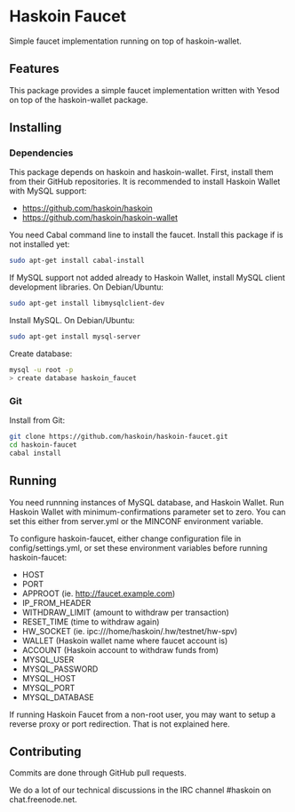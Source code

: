 # Haskoin Faucet

Simple faucet implementation running on top of haskoin-wallet.

## Features

This package provides a simple faucet implementation written with Yesod on top
of the haskoin-wallet package. 

## Installing

### Dependencies

This package depends on haskoin and haskoin-wallet.  First, install them from
their GitHub repositories.  It is recommended to install Haskoin Wallet with
MySQL support:

- https://github.com/haskoin/haskoin
- https://github.com/haskoin/haskoin-wallet

You need Cabal command line to install the faucet. Install this package if is
not installed yet:

```sh
sudo apt-get install cabal-install
```

If MySQL support not added already to Haskoin Wallet, install MySQL client
development libraries.  On Debian/Ubuntu:

```sh
sudo apt-get install libmysqlclient-dev
```

Install MySQL.  On Debian/Ubuntu:

```sh
sudo apt-get install mysql-server
```

Create database:

```sh
mysql -u root -p
> create database haskoin_faucet
```

### Git

Install from Git:

```sh
git clone https://github.com/haskoin/haskoin-faucet.git
cd haskoin-faucet
cabal install
```

## Running

You need runnning instances of MySQL database, and Haskoin Wallet.  Run Haskoin
Wallet with minimum-confirmations parameter set to zero.  You can set this
either from server.yml or the MINCONF environment variable.

To configure haskoin-faucet, either change configuration file in
config/settings.yml, or set these environment variables before running
haskoin-faucet:

- HOST
- PORT
- APPROOT (ie. http://faucet.example.com)
- IP\_FROM\_HEADER
- WITHDRAW\_LIMIT (amount to withdraw per transaction)
- RESET\_TIME (time to withdraw again)
- HW\_SOCKET (ie. ipc:///home/haskoin/.hw/testnet/hw-spv)
- WALLET (Haskoin wallet name where faucet account is)
- ACCOUNT (Haskoin account to withdraw funds from)
- MYSQL\_USER
- MYSQL\_PASSWORD
- MYSQL\_HOST
- MYSQL\_PORT
- MYSQL\_DATABASE

If running Haskoin Faucet from a non-root user, you may want to setup a reverse
proxy or port redirection.  That is not explained here.

## Contributing

Commits are done through GitHub pull requests.

We do a lot of our technical discussions in the IRC channel #haskoin on
chat.freenode.net.
